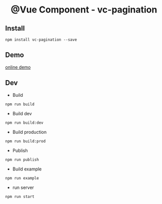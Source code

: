 <h1 align="center">@Vue Component - vc-pagination</h1>

## Install
`npm install vc-pagination --save`

## Demo
[online demo](https://iwaimai-bi-fe.github.io/vc-pagination/examples/)

## Dev

* Build

```node
npm run build

```

* Build dev

```node
npm run build:dev

```

* Build production 

```node
npm run build:prod

```

* Publish 

```node
npm run publish
```

* Build example

```node
npm run example
```

* run server

```node
npm run start
```
